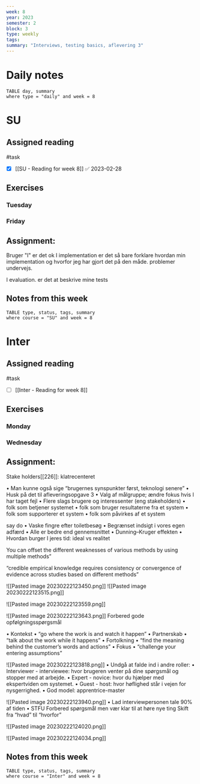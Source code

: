 ```yaml
---
week: 8
year: 2023
semester: 2
block: 3
type: weekly 
tags: 
summary: "Interviews, testing basics, aflevering 3"
---
```

# Daily notes
```dataview
TABLE day, summary 
where type = "daily" and week = 8
```
# SU
## Assigned reading
#task
 - [x] [[SU - Reading for week 8]] ✅ 2023-02-28
## Exercises 
### Tuesday 
### Friday
## Assignment:
Bruger "I" er det ok
I implementation er det så bare forklare hvordan min implementation og hvorfor jeg har gjort det på den måde. problemer undervejs. 

I evaluation. er det at beskrive mine tests 
## Notes from this week
```dataview
TABLE type, status, tags, summary
where course = "SU" and week = 8
```

# Inter
## Assigned reading
#task
 - [ ] [[Inter - Reading for week 8]]

## Exercises 
### Monday
### Wednesday 
## Assignment:
Stake holders[[226]]: klatrecenteret 

• Man kunne også sige “brugernes synspunkter først, teknologi senere” • Husk på det til afleveringsopgave 3
• Valg af målgruppe; ændre fokus hvis I har taget fejl • Flere slags brugere og interessenter (eng stakeholders) • folk som betjener systemet • folk som bruger resultaterne fra et system • folk som supporterer et system • folk som påvirkes af et system

say do 
• Vaske fingre efter toiletbesøg • Begrænset indsigt i vores egen adfærd • Alle er bedre end gennemsnittet • Dunning–Kruger effekten • Hvordan burger I jeres tid: ideal vs realitet


You can offset the different weaknesses of various methods by using multiple methods”

“credible empirical knowledge requires consistency or convergence of evidence across studies based on different methods”

![[Pasted image 20230222123450.png]]
![[Pasted image 20230222123515.png]]
<!--⚠️Imgur upload failed, check dev console-->
![[Pasted image 20230222123559.png]]
<!--⚠️Imgur upload failed, check dev console-->
![[Pasted image 20230222123643.png]]
Forbered gode opfølgningsspørgsmål

• Kontekst • “go where the work is and watch it happen” • Partnerskab • “talk about the work while it happens” • Fortolkning • “find the meaning behind the customer’s words and actions” • Fokus • “challenge your entering assumptions”
<!--⚠️Imgur upload failed, check dev console-->
![[Pasted image 20230222123818.png]]
• Undgå at falde ind i andre roller: • Interviewer - interviewee: hvor brugeren venter på dine spørgsmål og stopper med at arbejde. • Expert - novice: hvor du hjælper med ekspertviden om systemet. • Guest - host: hvor høflighed står i vejen for nysgerrighed. • God model: apprentrice-master
<!--⚠️Imgur upload failed, check dev console-->
![[Pasted image 20230222123940.png]]
• Lad interviewpersonen tale 90% af tiden • STFU
Forbered spørgsmål men vær klar til at høre nye ting
Skift fra “hvad” til “hvorfor”
<!--⚠️Imgur upload failed, check dev console-->
![[Pasted image 20230222124020.png]]
<!--⚠️Imgur upload failed, check dev console-->
![[Pasted image 20230222124034.png]]
## Notes from this week
```dataview
TABLE type, status, tags, summary
where course = "Inter" and week = 8
```

